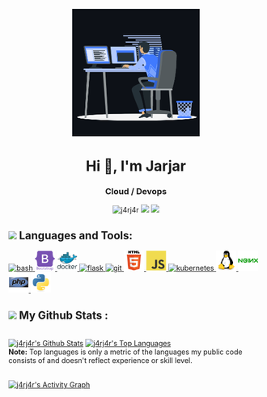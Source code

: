 <p align="center">
<a href="#"><img width="50%" src="https://raw.githubusercontent.com/SubhadeepZilong/SubhadeepZilong/main/icons/animation_500_kxa883sd.gif" height="50%"/></a>
 </p>
<h1 align="center">Hi 👋, I'm Jarjar</h1>
<h3 align="center">Cloud / Devops</h3>

<p align="center">
  <img src="https://komarev.com/ghpvc/?username=j4rj4r" alt="j4rj4r" />
    <a href="https://github.com/j4rj4r/"><img src="https://img.shields.io/github/followers/j4rj4r?style=flat-square?color=%234CC61E&label=GitHub%20Followers%20"/></a>
  <a href="https://github.com/j4rj4r/"><img src="https://img.shields.io/github/last-commit/j4rj4r/j4rj4r?style=flat-square?color=red&label=Last%20Updated%20"/></a>
</p>


## <img src = "https://media2.giphy.com/media/QssGEmpkyEOhBCb7e1/giphy.gif?cid=ecf05e47a0n3gi1bfqntqmob8g9aid1oyj2wr3ds3mg700bl&rid=giphy.gif" width = 32px> Languages and Tools:
<p align="left"> <a href="https://www.gnu.org/software/bash/" target="_blank" rel="noreferrer"> <img src="https://www.vectorlogo.zone/logos/gnu_bash/gnu_bash-icon.svg" alt="bash" width="40" height="40"/> </a> <a href="https://getbootstrap.com" target="_blank" rel="noreferrer"> <img src="https://raw.githubusercontent.com/devicons/devicon/master/icons/bootstrap/bootstrap-plain-wordmark.svg" alt="bootstrap" width="40" height="40"/> </a> <a href="https://www.docker.com/" target="_blank" rel="noreferrer"> <img src="https://raw.githubusercontent.com/devicons/devicon/master/icons/docker/docker-original-wordmark.svg" alt="docker" width="40" height="40"/> </a> <a href="https://flask.palletsprojects.com/" target="_blank" rel="noreferrer"> <img src="https://www.vectorlogo.zone/logos/pocoo_flask/pocoo_flask-icon.svg" alt="flask" width="40" height="40"/> </a> <a href="https://git-scm.com/" target="_blank" rel="noreferrer"> <img src="https://www.vectorlogo.zone/logos/git-scm/git-scm-icon.svg" alt="git" width="40" height="40"/> </a> <a href="https://www.w3.org/html/" target="_blank" rel="noreferrer"> <img src="https://raw.githubusercontent.com/devicons/devicon/master/icons/html5/html5-original-wordmark.svg" alt="html5" width="40" height="40"/> </a> <a href="https://developer.mozilla.org/en-US/docs/Web/JavaScript" target="_blank" rel="noreferrer"> <img src="https://raw.githubusercontent.com/devicons/devicon/master/icons/javascript/javascript-original.svg" alt="javascript" width="40" height="40"/> </a> <a href="https://kubernetes.io" target="_blank" rel="noreferrer"> <img src="https://www.vectorlogo.zone/logos/kubernetes/kubernetes-icon.svg" alt="kubernetes" width="40" height="40"/> </a> <a href="https://www.linux.org/" target="_blank" rel="noreferrer"> <img src="https://raw.githubusercontent.com/devicons/devicon/master/icons/linux/linux-original.svg" alt="linux" width="40" height="40"/> </a> <a href="https://www.nginx.com" target="_blank" rel="noreferrer"> <img src="https://raw.githubusercontent.com/devicons/devicon/master/icons/nginx/nginx-original.svg" alt="nginx" width="40" height="40"/> </a> <a href="https://www.php.net" target="_blank" rel="noreferrer"> <img src="https://raw.githubusercontent.com/devicons/devicon/master/icons/php/php-original.svg" alt="php" width="40" height="40"/> </a> <a href="https://www.python.org" target="_blank" rel="noreferrer"> <img src="https://raw.githubusercontent.com/devicons/devicon/master/icons/python/python-original.svg" alt="python" width="40" height="40"/> </a> </p>

## <img src = "https://i.pinimg.com/originals/65/c4/f4/65c4f452571be1261e9c623f7da488ac.gif" width = 35px> My Github Stats  :

  <br/>
    <a href="https://github.com/j4rj4r/github-readme-stats"><img alt="j4rj4r's Github Stats" src="https://github-readme-stats.vercel.app/api?username=j4rj4r&show_icons=true&count_private=true&theme=react&hide_border=true&bg_color=0D1117" /></a>
  <a href="https://github.com/bash62/github-readme-stats"><img alt="j4rj4r's Top Languages" src="https://github-readme-stats.vercel.app/api/top-langs/?username=j4rj4r&langs_count=8&count_private=true&layout=compact&theme=react&hide_border=true&bg_color=0D1117" /></a>
  <br/>
  <b>Note:</b> Top languages is only a metric of the languages my public code consists of and doesn't reflect experience or skill level.
<br/>
<br/>

<a href="https://github.com/j4rj4r/github-readme-activity-graph"><img alt="j4rj4r's Activity Graph" src="https://activity-graph.herokuapp.com/graph?username=j4rj4r&bg_color=0D1117&color=5BCDEC&line=5BCDEC&point=FFFFFF&hide_border=true" /></a>

